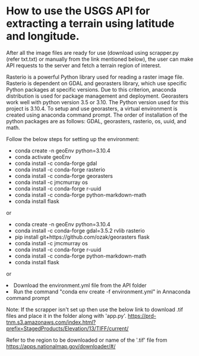 # How to use the USGS API for extracting a terrain using latitude and longitude. 

After all the image files are ready for use (download using scrapper.py (refer txt.txt) or manually from the link mentioned below), the user can make API requests to the server and fetch a terrain region of interest. 

Rasterio is a powerful Python library used for reading a raster image file. Rasterio is dependent on GDAL and georasters library, which use specific Python packages at specific versions. Due to this criterion, anaconda distribution is used for package management and deployment. Georasters work well with python version 3.5 or 3.10. The Python version used for this project is 3.10.4. To setup and use georasters, a virtual environment is created using anaconda command prompt. The order of installation of the python packages are as follows: GDAL, georasters, rasterio, os, uuid, and math.

Follow the below steps for setting up the environment:
<ul>
<li>conda create -n geoEnv python=3.10.4</li>
<li>conda activate geoEnv</li>
<li>conda install -c conda-forge gdal</li>
<li>conda install -c conda-forge rasterio</li>
<li>conda install -c conda-forge georasters</li>
<li>conda install -c jmcmurray os</li>
<li>conda install -c conda-forge r-uuid</li>
<li>conda install -c conda-forge python-markdown-math</li>
<li>conda install flask</li>
</ul>

or 

<ul>
<li>conda create -n geoEnv python=3.10.4</li>
<li>conda install -c conda-forge gdal=3.5.2 rvlib rasterio</li>
<li>pip install git+https://github.com/ozak/georasters flask</li>
<li>conda install -c jmcmurray os</li>
<li>conda install -c conda-forge r-uuid</li>
<li>conda install -c conda-forge python-markdown-math</li>
<li>conda install flask</li>
</ul>

or 

<li> Download the environment.yml file from the API folder
<li> Run the command "conda env create -f environment.yml" in Annaconda command prompt

Note: If the scrapper isn't set up then use the below link to download .tif files and place it in the folder along with 'app.py'.
https://prd-tnm.s3.amazonaws.com/index.html?prefix=StagedProducts/Elevation/13/TIFF/current/

Refer to the region to be downloaded or name of the '.tif' file from https://apps.nationalmap.gov/downloader/#/
